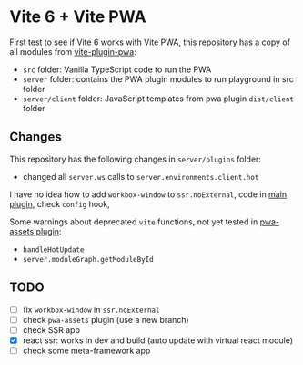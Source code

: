 # Vite 6 + Vite PWA

First test to see if Vite 6 works with Vite PWA, this repository has a copy of all modules from [vite-plugin-pwa](https://github.com/vite-pwa/vite-plugin-pwa):
- `src` folder: Vanilla TypeScript code to run the PWA
- `server` folder: contains the PWA plugin modules to run playground in src folder
- `server/client` folder: JavaScript templates from pwa plugin `dist/client` folder

## Changes

This repository has the following changes in `server/plugins` folder:
- changed all `server.ws` calls to `server.environments.client.hot`

I have no idea how to add `workbox-window` to `ssr.noExternal`, code in [main plugin](./server/plugins/main.ts), check `config` hook,

Some warnings about deprecated `vite` functions, not yet tested in [pwa-assets plugin](./server/plugins/pwa-assets.ts):
- `handleHotUpdate`
- `server.moduleGraph.getModuleById`

## TODO

- [ ] fix `workbox-window` in `ssr.noExternal`
- [ ] check `pwa-assets` plugin (use a new branch)
- [ ] check SSR app
- [x] react ssr: works in dev and build (auto update with virtual react module)
- [ ] check some meta-framework app
